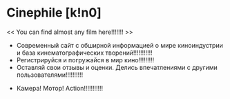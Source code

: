   # Сinephile [k!n0]
<< You can find almost any film here!!!!!!! >>

- Современный сайт с обширной информацией о мире киноиндустрии и база кинематографических творений!!!!!!!!!!!
- Регистрируйся и погружайся в мир кино!!!!!!!!!
- Оставляй свои отзывы и оценки. Делись впечатлениями с другими пользователями!!!!!!!!!!

* Камера! Мотор! Action!!!!!!!!!!!
